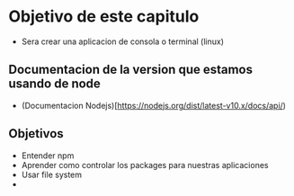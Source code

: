 # Objetivo de este capitulo

- Sera crear una aplicacion de consola o terminal (linux)


## Documentacion de la version que estamos usando de node
- (Documentacion Nodejs)[https://nodejs.org/dist/latest-v10.x/docs/api/)


## Objetivos


- Entender npm
- Aprender como controlar los packages para nuestras aplicaciones 
- Usar file system
- 